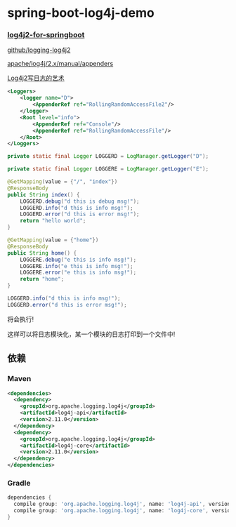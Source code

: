 # spring-boot-log4j-demo

### [log4j2-for-springboot](log4j2-for-springboot.md)

[github/logging-log4j2](https://github.com/apache/logging-log4j2)

[apache/log4j/2.x/manual/appenders](https://logging.apache.org/log4j/2.x/manual/appenders.html)

[Log4j2写日志的艺术](https://blog.csdn.net/scherrer/article/details/73744392)

```xml
<Loggers>
    <logger name="D">
        <AppenderRef ref="RollingRandomAccessFile2"/>
    </logger>
    <Root level="info">
        <AppenderRef ref="Console"/>
        <AppenderRef ref="RollingRandomAccessFile"/>
    </Root>
</Loggers>
```

```java
private static final Logger LOGGERD = LogManager.getLogger("D");

private static final Logger LOGGERE = LogManager.getLogger("E");

@GetMapping(value = {"/", "index"})
@ResponseBody
public String index() {
    LOGGERD.debug("d this is debug msg!");
    LOGGERD.info("d this is info msg!");
    LOGGERD.error("d this is error msg!");
    return "hello world";
}

@GetMapping(value = {"home"})
@ResponseBody
public String home() {
    LOGGERE.debug("e this is info msg!");
    LOGGERE.info("e this is info msg!");
    LOGGERE.error("e this is info msg!");
    return "home";
}
```

```java
LOGGERD.info("d this is info msg!");
LOGGERD.error("d this is error msg!");
```

将会执行!

这样可以将日志模块化，某一个模块的日志打印到一个文件中!

## 依赖

### Maven

```xml
<dependencies>
  <dependency>
    <groupId>org.apache.logging.log4j</groupId>
    <artifactId>log4j-api</artifactId>
    <version>2.11.0</version>
  </dependency>
  <dependency>
    <groupId>org.apache.logging.log4j</groupId>
    <artifactId>log4j-core</artifactId>
    <version>2.11.0</version>
  </dependency>
</dependencies>
```

### Gradle

```groovy
dependencies {
  compile group: 'org.apache.logging.log4j', name: 'log4j-api', version: '2.11.0'
  compile group: 'org.apache.logging.log4j', name: 'log4j-core', version: '2.11.0'
}
```